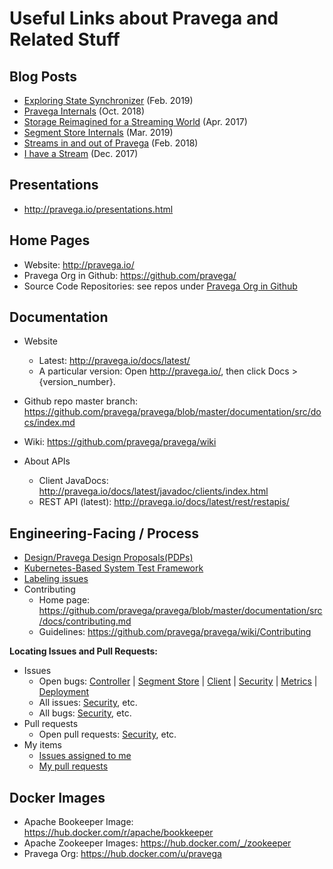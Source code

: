 # Useful Links about Pravega and Related Stuff

## Blog Posts

* [Exploring State Synchronizer](http://blog.pravega.io/2019/02/15/exploring-state-synchronizer/) (Feb. 2019)
* [Pravega Internals](http://blog.pravega.io/2018/10/17/pravega-internals/) (Oct. 2018)
* [Storage Reimagined for a Streaming World](http://blog.pravega.io/2017/04/09/storage-reimagined-for-a-streaming-world/) (Apr. 2017)
* [Segment Store Internals](http://blog.pravega.io/2019/03/07/segment-store-internals/) (Mar. 2019)
* [Streams in and out of Pravega](http://blog.pravega.io/2018/02/12/streams-in-and-out-of-pravega/) (Feb. 2018)
* [I have a Stream](http://blog.pravega.io/2017/12/14/i-have-a-stream/) (Dec. 2017)


## Presentations

* http://pravega.io/presentations.html

## Home Pages

* Website: http://pravega.io/
* Pravega Org in Github: https://github.com/pravega/
* Source Code Repositories: see repos under [Pravega Org in Github](https://github.com/pravega/)
  
 ## Documentation
 
* Website
  * Latest: http://pravega.io/docs/latest/
  * A particular version: Open http://pravega.io/, then click Docs > {version_number}. 

* Github repo master branch: https://github.com/pravega/pravega/blob/master/documentation/src/docs/index.md

* Wiki: https://github.com/pravega/pravega/wiki

* About APIs
  * Client JavaDocs: http://pravega.io/docs/latest/javadoc/clients/index.html
  * REST API (latest): http://pravega.io/docs/latest/rest/restapis/

## Engineering-Facing / Process

* [Design/Pravega Design Proposals(PDPs)](https://github.com/pravega/pravega/wiki/Pravega-Design-Proposals)
* [ Kubernetes-Based System Test Framework](https://github.com/pravega/pravega/wiki/Kubernetes-Based-System-Test-Framework)
* [ Labeling issues](https://github.com/pravega/pravega/wiki/Labelling-issues)
* Contributing
  * Home page: https://github.com/pravega/pravega/blob/master/documentation/src/docs/contributing.md
  * Guidelines: https://github.com/pravega/pravega/wiki/Contributing
  
**Locating Issues and Pull Requests:**

* Issues
  * Open bugs: [Controller](https://github.com/pravega/pravega/issues?q=is%3Aopen+is%3Aissue+label%3Akind%2Fbug+label%3Aarea%2Fcontroller) | [Segment Store](https://github.com/pravega/pravega/issues?q=is%3Aopen+is%3Aissue+label%3Akind%2Fbug+label%3Aarea%2Fserver)  | [Client](https://github.com/pravega/pravega/issues?q=is%3Aopen+is%3Aissue+label%3Akind%2Fbug+label%3Aarea%2Fclient) | [Security](https://github.com/pravega/pravega/issues?q=is%3Aopen+is%3Aissue+label%3Akind%2Fbug+label%3Aarea%2Fsecurity) | [Metrics](https://github.com/pravega/pravega/issues?q=is%3Aopen+is%3Aissue+label%3Akind%2Fbug+label%3Aarea%2Fmetrics) | [Deployment](https://github.com/pravega/pravega/issues?q=is%3Aopen+is%3Aissue+label%3Akind%2Fbug+label%3Aarea%2Fdeployment)
  * All issues: [Security](https://github.com/pravega/pravega/labels/area%2Fsecurity), etc. 
  * All bugs: [Security](https://github.com/pravega/pravega/issues?q=is%3Aopen+is%3Aissue+label%3Akind%2Fbug+label%3Aarea%2Fsecurity), etc.
* Pull requests
  * Open pull requests: [Security](https://github.com/pravega/pravega/pulls?q=is%3Aopen+is%3Apr+label%3Aarea%2Fsecurity), etc.
* My items
  * [Issues assigned to me](https://github.com/pravega/pravega/issues?utf8=%E2%9C%93&q=assignee%3Aravisharda+)
  * [My pull requests](https://github.com/pravega/pravega/pulls?utf8=%E2%9C%93&q=is%3Apr+author%3Aravisharda)  
  
## Docker Images   
* Apache Bookeeper Image: https://hub.docker.com/r/apache/bookkeeper
* Apache Zookeeper Images: https://hub.docker.com/_/zookeeper
* Pravega Org: https://hub.docker.com/u/pravega
